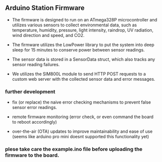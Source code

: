 ## Arduino Station Firmware

- The firmware is designed to run on an ATmega328P microcontroller and utilizes various sensors to collect environmental data, such as temperature, humidity, pressure, light intensity, raindrop, UV radiation, wind direction and speed, and CO2.

- The firmware utilizes the LowPower library to put the system into deep sleep for 15 minutes to conserve power between sensor readings.

- The sensor data is stored in a SensorData struct, which also tracks any sensor reading failures.

- We utilizes the SIM800L module to send HTTP POST requests to a custom web server with the collected sensor data and error messages.

### further development 
- fix (or replace) the naive error checking mechanisms to prevent false sensor error readings. 
   
 - remote firmware monitoring (error check, or even command the board to reboot accordingly)

 - over-the-air (OTA) updates to improve maintainability and ease of use (seems like arduino pro mini doesnt supported this functionality yet)
  

### plese take care the example.ino file before uploading the firmware to the board.
